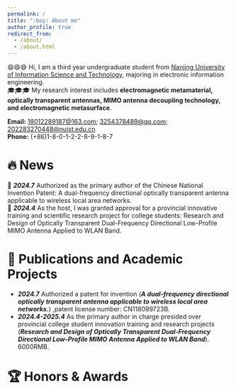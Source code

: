 ```yaml
---
permalink: /
title: ":boy: About me"
author_profile: true
redirect_from: 
  - /about/
  - /about.html
---
```

:smile::smile::smile:
Hi, I am a third year undergraduate student from [Nanjing University of Information Science and Technology](https://www.nuist.edu.cn/), majoring in electronic information engineering.
<br />:mortar_board::mortar_board::mortar_board: My research interest includes **electromagnetic metamaterial, optically transparent antennas, MIMO antenna decoupling technology, and electromagnetic metasurface**.

**Email:** 18012289187@163.com; 3254378489@qq.com; 202283270448@nuist.edu.cn
<br />**Phone:** (+86)1-8-0-1-2-2-8-9-1-8-7


:fire: News
======
:tada: _**2024.7**_ Authorized as the primary author of the Chinese National Invention Patent: A dual-frequency directional optically transparent antenna applicable to wireless local area networks. 
<br />:tada: _**2024.4**_ As the host, I was granted approval for a provincial innovative training and scientific research project for college students: Research and Design of Optically Transparent Dual-Frequency Directional Low-Profile MIMO Antenna Applied to WLAN Band. 

:memo: Publications and Academic Projects
======
* _**2024.7**_ Authorized a patent for invention (_**A dual-frequency directional optically transparent antenna applicable to wireless local area networks.**_) ,patent license number: CN118099723B.
* _**2024.4-2025.4**_ As the primary author in charge presided over provincial college student innovation training and research projects (_**Research and Design of Optically Transparent Dual-Frequency Directional Low-Profile MIMO Antenna Applied to WLAN Band**_). 6000RMB.

:trophy: Honors & Awards
======

